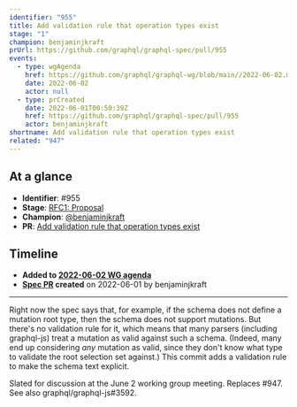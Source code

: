 ```yaml
---
identifier: "955"
title: Add validation rule that operation types exist
stage: "1"
champion: benjaminjkraft
prUrl: https://github.com/graphql/graphql-spec/pull/955
events:
  - type: wgAgenda
    href: https://github.com/graphql/graphql-wg/blob/main//2022-06-02.md
    date: 2022-06-02
    actor: null
  - type: prCreated
    date: 2022-06-01T00:50:39Z
    href: https://github.com/graphql/graphql-spec/pull/955
    actor: benjaminjkraft
shortname: Add validation rule that operation types exist
related: "947"
---
```


## At a glance

- **Identifier**: #955
- **Stage**: [RFC1: Proposal](https://github.com/graphql/graphql-spec/blob/main/CONTRIBUTING.md#stage-1-proposal)
- **Champion**: [@benjaminjkraft](https://github.com/benjaminjkraft)
- **PR**: [Add validation rule that operation types exist](https://github.com/graphql/graphql-spec/pull/955)

<!-- BEGIN_CUSTOM_TEXT -->



<!-- END_CUSTOM_TEXT -->

## Timeline

- **Added to [2022-06-02 WG agenda](https://github.com/graphql/graphql-wg/blob/main//2022-06-02.md)**
- **[Spec PR](https://github.com/graphql/graphql-spec/pull/955) created** on 2022-06-01 by benjaminjkraft

<!-- VERBATIM -->

---

Right now the spec says that, for example, if the schema does not define
a mutation root type, then the schema does not support mutations.  But
there's no validation rule for it, which means that many parsers
(including graphql-js) treat a mutation as valid against such a schema.
(Indeed, many end up considering *any* mutation as valid, since they
don't know what type to validate the root selection set against.)  This
commit adds a validation rule to make the schema text explicit.

Slated for discussion at the June 2 working group meeting.
Replaces #947.  See also graphql/graphql-js#3592.
